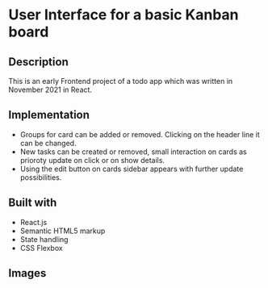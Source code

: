# User Interface for a basic Kanban board

## Description

This is an early Frontend project of a todo app which was written in November 2021 in React.

## Implementation

- Groups for card can be added or removed. Clicking on the header line it can be changed.
- New tasks can be created or removed, small interaction on cards as prioroty update on click or on show details.
- Using the edit button on cards sidebar appears with further update possibilities.

## Built with
- React.js
- Semantic HTML5 markup
- State handling
- CSS Flexbox

## Images

